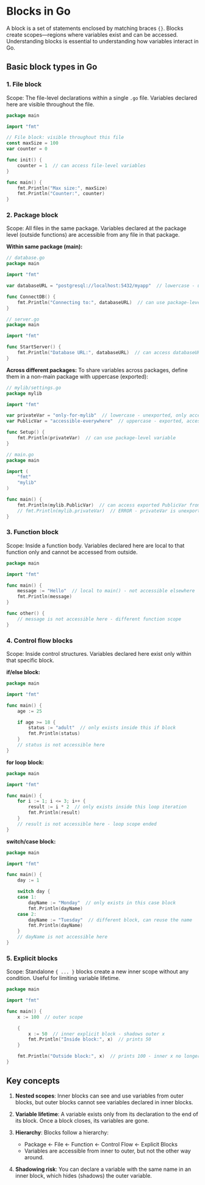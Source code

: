 # Blocks in Go

A block is a set of statements enclosed by matching braces `{}`. Blocks create scopes—regions where variables exist and can be accessed. Understanding blocks is essential to understanding how variables interact in Go.

## Basic block types in Go

### 1. File block
Scope: The file-level declarations within a single `.go` file. Variables declared here are visible throughout the file.

```go
package main

import "fmt"

// File block: visible throughout this file
const maxSize = 100
var counter = 0

func init() {
    counter = 1  // can access file-level variables
}

func main() {
    fmt.Println("Max size:", maxSize)
    fmt.Println("Counter:", counter)
}
```

### 2. Package block
Scope: All files in the same package. Variables declared at the package level (outside functions) are accessible from any file in that package.

**Within same package (main):**
```go
// database.go
package main

import "fmt"

var databaseURL = "postgresql://localhost:5432/myapp"  // lowercase - unexported, only accessible within package main

func ConnectDB() {
    fmt.Println("Connecting to:", databaseURL)  // can use package-level variable
}
```

```go
// server.go
package main

import "fmt"

func StartServer() {
    fmt.Println("Database URL:", databaseURL)  // can access databaseURL from database.go - same package
}
```

**Across different packages:**
To share variables across packages, define them in a non-main package with uppercase (exported):

```go
// mylib/settings.go
package mylib

import "fmt"

var privateVar = "only-for-mylib"  // lowercase - unexported, only accessible within mylib package
var PublicVar = "accessible-everywhere"  // uppercase - exported, accessible from other packages

func Setup() {
    fmt.Println(privateVar)  // can use package-level variable
}
```

```go
// main.go
package main

import (
    "fmt"
    "mylib"
)

func main() {
    fmt.Println(mylib.PublicVar)  // can access exported PublicVar from mylib
    // fmt.Println(mylib.privateVar)  // ERROR - privateVar is unexported, not accessible
}
```

### 3. Function block
Scope: Inside a function body. Variables declared here are local to that function only and cannot be accessed from outside.

```go
package main

import "fmt"

func main() {
    message := "Hello"  // local to main() - not accessible elsewhere
    fmt.Println(message)
}

func other() {
    // message is not accessible here - different function scope
}
```

### 4. Control flow blocks
Scope: Inside control structures. Variables declared here exist only within that specific block.

**if/else block:**
```go
package main

import "fmt"

func main() {
    age := 25

    if age >= 18 {
        status := "adult"  // only exists inside this if block
        fmt.Println(status)
    }
    // status is not accessible here
}
```

**for loop block:**
```go
package main

import "fmt"

func main() {
    for i := 1; i <= 3; i++ {
        result := i * 2  // only exists inside this loop iteration
        fmt.Println(result)
    }
    // result is not accessible here - loop scope ended
}
```

**switch/case block:**
```go
package main

import "fmt"

func main() {
    day := 1

    switch day {
    case 1:
        dayName := "Monday"  // only exists in this case block
        fmt.Println(dayName)
    case 2:
        dayName := "Tuesday"  // different block, can reuse the name
        fmt.Println(dayName)
    }
    // dayName is not accessible here
}
```

### 5. Explicit blocks
Scope: Standalone `{ ... }` blocks create a new inner scope without any condition. Useful for limiting variable lifetime.

```go
package main

import "fmt"

func main() {
    x := 100  // outer scope

    {
        x := 50  // inner explicit block - shadows outer x
        fmt.Println("Inside block:", x)  // prints 50
    }

    fmt.Println("Outside block:", x)  // prints 100 - inner x no longer exists
}
```

## Key concepts

1. **Nested scopes**: Inner blocks can see and use variables from outer blocks, but outer blocks cannot see variables declared in inner blocks.

2. **Variable lifetime**: A variable exists only from its declaration to the end of its block. Once a block closes, its variables are gone.

3. **Hierarchy**: Blocks follow a hierarchy:
   - Package ← File ← Function ← Control Flow ← Explicit Blocks
   - Variables are accessible from inner to outer, but not the other way around.

4. **Shadowing risk**: You can declare a variable with the same name in an inner block, which hides (shadows) the outer variable.